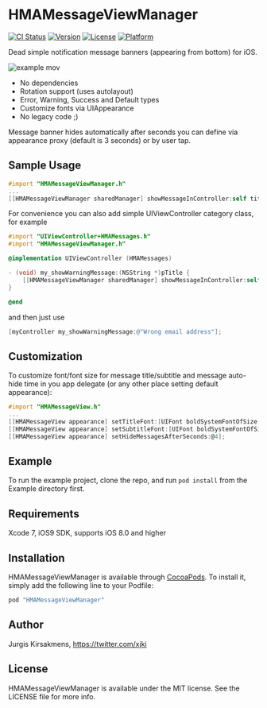 # HMAMessageViewManager

[![CI Status](http://img.shields.io/travis/xjki/HMAMessageViewManager.svg?style=flat)](https://travis-ci.org/xjki/HMAMessageViewManager)
[![Version](https://img.shields.io/cocoapods/v/HMAMessageViewManager.svg?style=flat)](http://cocoapods.org/pods/HMAMessageViewManager)
[![License](https://img.shields.io/cocoapods/l/HMAMessageViewManager.svg?style=flat)](http://cocoapods.org/pods/HMAMessageViewManager)
[![Platform](https://img.shields.io/cocoapods/p/HMAMessageViewManager.svg?style=flat)](http://cocoapods.org/pods/HMAMessageViewManager)

Dead simple notification message banners (appearing from bottom) for iOS.

![example mov](https://cloud.githubusercontent.com/assets/747340/11300924/7f996164-8f9b-11e5-9830-9d29793ba143.gif)

* No dependencies
* Rotation support (uses autolayout)
* Error, Warning, Success and Default types
* Customize fonts via UIAppearance
* No legacy code ;)

Message banner hides automatically after seconds you can define via appearance proxy (default is 3 seconds) or by user tap.


## Sample Usage

```objective-c
#import "HMAMessageViewManager.h"
...
[[HMAMessageViewManager sharedManager] showMessageInController:self title:@"Oops!" subtitle:@"Did not expected this" type:HMAMessageViewTypeWarning];
```

For convenience you can also add simple UIViewController category class, for  example

```objective-c
#import "UIViewController+HMAMessages.h"
#import "HMAMessageViewManager.h"

@implementation UIViewController (HMAMessages)

- (void) my_showWarningMessage:(NSString *)pTitle {
    [[HMAMessageViewManager sharedManager] showMessageInController:self title:NSLocalizedString(@"Ooops!", @"Warning title for invalid data") subtitle:pTitle type:HMAMessageViewTypeWarning];
}

@end
```

and then just use

```objective-c
[myController my_showWarningMessage:@"Wrong email address"];
```

## Customization

To customize font/font size for message title/subtitle and message auto-hide time in you app delegate (or any other place setting default appearance):

```objective-c
#import "HMAMessageView.h"
...
[[HMAMessageView appearance] setTitleFont:[UIFont boldSystemFontOfSize:12]];
[[HMAMessageView appearance] setSubtitleFont:[UIFont boldSystemFontOfSize:7]];
[[HMAMessageView appearance] setHideMessagesAfterSeconds:@4];
```

## Example

To run the example project, clone the repo, and run `pod install` from the Example directory first.


## Requirements

Xcode 7, iOS9 SDK, supports iOS 8.0 and higher


## Installation

HMAMessageViewManager is available through [CocoaPods](http://cocoapods.org). To install
it, simply add the following line to your Podfile:

```ruby
pod "HMAMessageViewManager"
```

## Author

Jurgis Kirsakmens, https://twitter.com/xjki


## License

HMAMessageViewManager is available under the MIT license. See the LICENSE file for more info.

